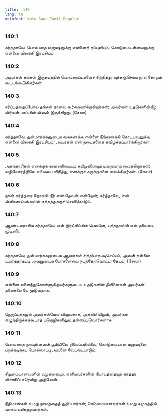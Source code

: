 ```yaml
---
title:  140
lang: ta
mainfont: Noto Sans Tamil Regular
---
```


###  140:1

கர்த்தாவே, பொல்லாத மனுஷனுக்கு என்னைத் தப்புவியும்; கொடுமையுள்ளவனுக்கு என்னை விலக்கி இரட்சியும்.

###  140:2

அவர்கள் தங்கள் இருதயத்தில் பொல்லாப்புகளைச் சிந்தித்து, யுத்தஞ்செய்ய நாள்தோறும் கூட்டங்கூடுகிறார்கள்.

###  140:3

சர்ப்பத்தைப்போல் தங்கள் நாவை கூர்மையாக்குகிறார்கள்; அவர்கள் உதடுகளின்கீழ் விரியன் பாம்பின் விஷம் இருக்கிறது. (சேலா)

###  140:4

கர்த்தாவே, துன்மார்க்கனுடைய கைகளுக்கு என்னை நீங்கலாக்கி கொடியவனுக்கு என்னை விலக்கி இரட்சியும்; அவர்கள் என் நடைகளைக் கவிழ்க்கப்பார்க்கிறார்கள்.

###  140:5

அகங்காரிகள் எனக்குக் கண்ணியையும் கயிறுகளையும் மறைவாய் வைக்கிறார்கள்; வழியோரத்திலே வலையை விரித்து, எனக்குச் சுருக்குகளை வைக்கிறார்கள். (சேலா)

###  140:6

நான் கர்த்தரை நோக்கி: நீர் என் தேவன் என்றேன்; கர்த்தாவே, என் விண்ணப்பங்களின் சத்தத்துக்குச் செவிகொடும்.

###  140:7

ஆண்டவராகிய கர்த்தாவே, என் இரட்சிப்பின் பெலனே, யுத்தநாளில் என் தலையை மூடினீர்.

###  140:8

கர்த்தாவே, துன்மார்க்கனுடைய ஆசைகள் சித்தியாதபடிசெய்யும்; அவன் தன்னை உயர்த்தாதபடி அவனுடைய யோசனையை நடந்தேறவொட்டாதேயும். (சேலா)

###  140:9

என்னை வளைந்துகொள்ளுகிறவர்களுடைய உதடுகளின் தீவினைகள் அவர்கள் தலைகளையே மூடுவதாக.

###  140:10

நெருப்புத்தழல் அவர்கள்மேல் விழுவதாக; அக்கினியிலும், அவர்கள் எழுந்திருக்கக்கூடாத படுகுழிகளிலும் தள்ளப்படுவார்களாக.

###  140:11

பொல்லாத நாவுள்ளவன் பூமியிலே நிலைப்பதில்லை; கொடுமையான மனுஷனை பறக்கடிக்கப் பொல்லாப்பு அவனை வேட்டையாடும்.

###  140:12

சிறுமையானவனின் வழக்கையும், எளியவர்களின் நியாயத்தையும் கர்த்தர் விசாரிப்பாரென்று அறிவேன்.

###  140:13

நீதிமான்கள் உமது நாமத்தைத் துதிப்பார்கள்; செம்மையானவர்கள் உமது சமுகத்தில் வாசம் பண்ணுவார்கள்.

